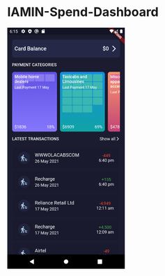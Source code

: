 # IAMIN-Spend-Dashboard

<a href="url"><img src="https://github.com/sarthakkgaikwad/IAMIN-Spend-Dashboard/blob/main/IAMIN.png" align="left" height="555" width="270" ></a>
